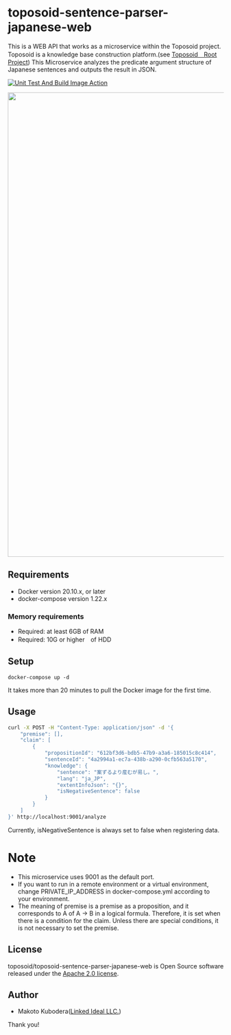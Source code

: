 # toposoid-sentence-parser-japanese-web
This is a WEB API that works as a microservice within the Toposoid project.
Toposoid is a knowledge base construction platform.(see [Toposoid　Root Project](https://github.com/toposoid/toposoid.git))
This Microservice analyzes the predicate argument structure of Japanese sentences and outputs the result in JSON.

[![Unit Test And Build Image Action](https://github.com/toposoid/toposoid-sentence-parser-web/actions/workflows/action.yml/badge.svg?branch=main)](https://github.com/toposoid/toposoid-sentence-parser-web/actions/workflows/action.yml)

<img width="1082" src="https://user-images.githubusercontent.com/82787843/212462574-e7d303b0-f573-432e-bba0-d45230b53c0d.png">

## Requirements
* Docker version 20.10.x, or later
* docker-compose version 1.22.x

### Memory requirements
* Required: at least 6GB of RAM
* Required: 10G or higher　of HDD

## Setup
```bssh
docker-compose up -d
```
It takes more than 20 minutes to pull the Docker image for the first time.

## Usage
```bash
curl -X POST -H "Content-Type: application/json" -d '{
    "premise": [],
    "claim": [
        {
            "propositionId": "612bf3d6-bdb5-47b9-a3a6-185015c8c414",
            "sentenceId": "4a2994a1-ec7a-438b-a290-0cfb563a5170",
            "knowledge": {
                "sentence": "案ずるより産むが易し。",
                "lang": "ja_JP",
                "extentInfoJson": "{}",
                "isNegativeSentence": false
            }
        }
    ]
}' http://localhost:9001/analyze
```
Currently, isNegativeSentence is always set to false when registering data.

# Note
* This microservice uses 9001 as the default port.
* If you want to run in a remote environment or a virtual environment, change PRIVATE_IP_ADDRESS in docker-compose.yml according to your environment.
* The meaning of premise is a premise as a proposition, and it corresponds to A of A → B in a logical formula. Therefore, it is set when there is a condition for the claim. Unless there are special conditions, it is not necessary to set the premise.

## License
toposoid/toposoid-sentence-parser-japanese-web is Open Source software released under the [Apache 2.0 license](https://www.apache.org/licenses/LICENSE-2.0.html).

## Author
* Makoto Kubodera([Linked Ideal LLC.](https://linked-ideal.com/))

Thank you!
